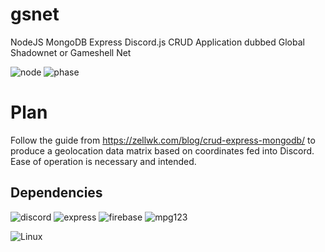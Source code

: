 # gsnet
NodeJS MongoDB Express Discord.js CRUD Application dubbed Global Shadownet or Gameshell Net

![node](https://img.shields.io/badge/Node-v10.19.0-yellowgreen?logo=node.js&style=plastic)
![phase](https://img.shields.io/badge/Phase-Active%20Development-important?logo=atom&style=plastic)

# Plan
Follow the guide from https://zellwk.com/blog/crud-express-mongodb/ to produce a geolocation data matrix based on coordinates fed into Discord. Ease of operation is necessary and intended.

## Dependencies

![discord](https://img.shields.io/badge/Discord.js-From%20NPM%20v12-informational?logo=discord&style=plastic)
![express](https://img.shields.io/badge/Express-From%20NPM-informational?logo=node.js&style=plastic)
![firebase](https://img.shields.io/badge/firebase%20admin-From%20NPM-informational?logo=firebase&style=plastic)
![mpg123](https://img.shields.io/badge/mpg123-apt-informational?logo=linux&style=plastic)

![Linux](https://img.shields.io/badge/Linux%20Operating%20System-Designed%20for%20the%20GameShell-important?logo=linux&style=plastic)
